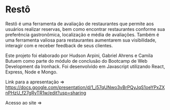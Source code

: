 # Restô

Restô é uma ferramenta de avaliação de restaurantes que permite aos usuários realizar reservas, bem como encontrar restaurantes conforme sua preferência gastronômica, localização e média de avaliações. Também é uma ferramenta valiosa para restaurantes aumentarem sua visibilidade, interagir com e receber feedback de seus clientes.

Este projeto foi elaborado por Hudson Arpini, Gabriel Ahrens e Camila Butuem como parte do módulo de conclusão do Bootcamp de Web Development da Ironhack. Foi desenvolvido em Javascript utilizando React, Express, Node e Mongo.

Link para a apresentação => https://docs.google.com/presentation/d/1_i57qUNwo3vBrPQyJqS1oeYPxZXnPHzU_f27gRyTR1w/edit?usp=sharing

Acesso ao site => 
